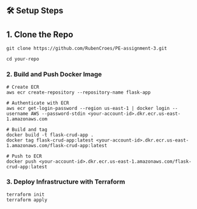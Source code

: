 ## 🛠 Setup Steps

## 1. Clone the Repo

```
git clone https://github.com/RubenCroes/PE-assignment-3.git

cd your-repo
```

### 2. Build and Push Docker Image

```
# Create ECR
aws ecr create-repository --repository-name flask-app

# Authenticate with ECR
aws ecr get-login-password --region us-east-1 | docker login --username AWS --password-stdin <your-account-id>.dkr.ecr.us-east-1.amazonaws.com

# Build and tag
docker build -t flask-crud-app .
docker tag flask-crud-app:latest <your-account-id>.dkr.ecr.us-east-1.amazonaws.com/flask-crud-app:latest

# Push to ECR
docker push <your-account-id>.dkr.ecr.us-east-1.amazonaws.com/flask-crud-app:latest

```

### 3. Deploy Infrastructure with Terraform

```
terraform init
terraform apply
```
